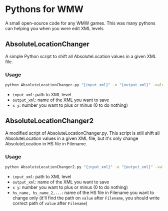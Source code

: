 # Pythons for WMW
A small open-source code for any WMW games. This was many pythons can helping you when you were edit XML levels
## AbsoluteLocationChanger

A simple Python script to shift all AbsoluteLocation values in a given XML file.

### Usage

```bash
python AbsoluteLocationChanger.py "{input_xml}" -o "{output_xml}" -value "{x y}"
```

- `input_xml`: path to XML level
- `output_xml`: name of the XML you want to save
- `x y`: number you want to plus or minus (0 to do nothing)

## AbsoluteLocationChanger2

A modified script of AbsoluteLocationChanger.py. This script is still shift all AbsoluteLocation values in a given XML file, but it's only change AbsoluteLocation in HS file in Filename.

### Usage

```bash
python AbsoluteLocationChanger2.py "{input_xml}" -o "{output_xml}" -value "{x y}" -hs "{hs_name}, {hs_name_2},..."
```

- `input_xml`: path to XML level
- `output_xml`: name of the XML you want to save
- `x y`: number you want to plus or minus (0 to do nothing)
- `hs_name, hs_name_2,...`: name of the HS file in Filename you want to change only (it'll find the path on `value` after `Filename`, you should write correct path of `value` after `Filename`)
